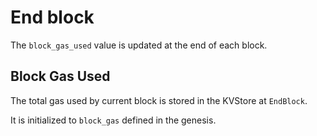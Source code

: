 <!--
order: 4
-->

# End block

The `block_gas_used` value is updated at the end of each block.

## Block Gas Used

The total gas used by current block is stored in the KVStore at `EndBlock`.

It is initialized to `block_gas` defined in the genesis.
